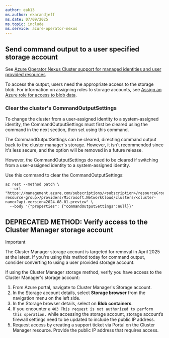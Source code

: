 ```yaml
---
author: eak13
ms.author: ekarandjeff
ms.date: 07/09/2025
ms.topic: include
ms.service: azure-operator-nexus
---
```


## Send command output to a user specified storage account

See [Azure Operator Nexus Cluster support for managed identities and user provided resources](./howto-cluster-managed-identity-user-provided-resources.md)

To access the output, users need the appropriate access to the storage blob. For information on assigning roles to storage accounts, see [Assign an Azure role for access to blob data](/azure/storage/blobs/assign-azure-role-data-access?tabs=portal).

### Clear the cluster's CommandOutputSettings

To change the cluster from a user-assigned identity to a system-assigned identity, the CommandOutputSettings must first be cleared using the command in the next section, then set using this command.

The CommandOutputSettings can be cleared, directing command output back to the cluster manager's storage. However, it isn't recommended since it's less secure, and the option will be removed in a future release.

However, the CommandOutputSettings do need to be cleared if switching from a user-assigned identity to a system-assigned identity.

Use this command to clear the CommandOutputSettings:

```azurecli-interactive
az rest --method patch \
  --url  "https://management.azure.com/subscriptions/<subscription>/resourceGroups/<cluster-resource-group>/providers/Microsoft.NetworkCloud/clusters/<cluster-name>?api-version=2024-08-01-preview" \
  --body '{"properties": {"commandOutputSettings":null}}'
```

## DEPRECATED METHOD: Verify access to the Cluster Manager storage account

> [!IMPORTANT]
> The Cluster Manager storage account is targeted for removal in April 2025 at the latest. If you're using this method today for command output, consider converting to using a user provided storage account.

If using the Cluster Manager storage method, verify you have access to the Cluster Manager's storage account:

1. From Azure portal, navigate to Cluster Manager's Storage account.
1. In the Storage account details, select **Storage browser** from the navigation menu on the left side.
1. In the Storage browser details, select on **Blob containers**.
1. If you encounter a `403 This request is not authorized to perform this operation.` while accessing the storage account, storage account’s firewall settings need to be updated to include the public IP address.
1. Request access by creating a support ticket via Portal on the Cluster Manager resource. Provide the public IP address that requires access.
